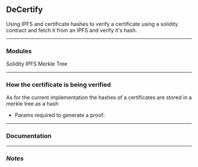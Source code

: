 ## DeCertify

Using IPFS and certificate hashes to verify a certificate using a solidity contract
and fetch it from an IPFS and verify it's hash.

---
### Modules

Solidity
IPFS
Merkle Tree

---

### How the certificate is being verified

As for the current implementation the hashes of a certificates are stored
in a merkle tree as a hash

- Params required to generate a proof:
---

### Documentation

---

### _Notes_

